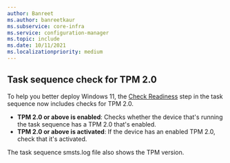 ```yaml
---
author: Banreet
ms.author: banreetkaur
ms.subservice: core-infra
ms.service: configuration-manager
ms.topic: include
ms.date: 10/11/2021
ms.localizationpriority: medium
---
```


## <a name="bkmk_tpm"></a> Task sequence check for TPM 2.0

<!--9575077-->

To help you better deploy Windows 11, the [Check Readiness](../../../../../osd/understand/task-sequence-steps.md#BKMK_CheckReadiness) step in the task sequence now includes checks for TPM 2.0.

- **TPM 2.0 or above is enabled**: Checks whether the device that's running the task sequence has a TPM 2.0 that's enabled.
- **TPM 2.0 or above is activated**: If the device has an enabled TPM 2.0, check that it's activated.

The task sequence smsts.log file also shows the TPM version.
